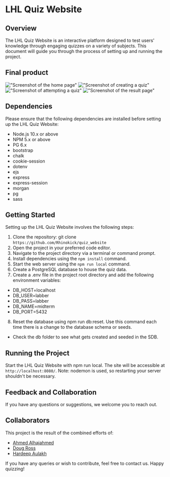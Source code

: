 # LHL Quiz Website
## Overview
The LHL Quiz Website is an interactive platform designed to test users' knowledge through engaging quizzes on a variety of subjects. This document will guide you through the process of setting up and running the project.

## Final product
!["Screenshot of the home page"]()
!["Screenshot of creating a quiz"]()
!["Screenshot of attempting a quiz"]()
!["Screenshot of the result page"]()
## Dependencies
Please ensure that the following dependencies are installed before setting up the LHL Quiz Website:

- Node.js 10.x or above
- NPM 5.x or above
- PG 6.x
- bootstrap
- chalk
- cookie-session
- dotenv
- ejs
- express
- express-session
- morgan
- pg
- sass
## Getting Started
Setting up the LHL Quiz Website involves the following steps:

1. Clone the repository: git clone `https://github.com/Rhinokick/quiz_website`
2. Open the project in your preferred code editor.
3. Navigate to the project directory via a terminal or command prompt.
4. Install dependencies using the `npm install` command.
5. Start the web server using the `npm run local` command.
6. Create a PostgreSQL database to house the quiz data.
7. Create a .env file in the project root directory and add the following environment variables:

- DB_HOST=localhost
- DB_USER=labber 
- DB_PASS=labber
- DB_NAME=midterm
- DB_PORT=5432

8. Reset the database using npm run db:reset. Use this command each time there is a change to the database schema or seeds.
- Check the db folder to see what gets created and seeded in the SDB.
## Running the Project
Start the LHL Quiz Website with npm run local. The site will be accessible at `http://localhost:8080/`. Note: nodemon is used, so restarting your server shouldn't be necessary.

## Feedback and Collaboration
If you have any questions or suggestions, we welcome you to reach out.

## Collaborators
This project is the result of the combined efforts of:
 - [Ahmed Alhajahmed](https://github.com/Alhajahmed)
 - [Doug Ross](https://github.com/Rhinokick)
 - [Hardeep Aulakh](https://github.com/aulakhhardeep)

If you have any queries or wish to contribute, feel free to contact us. Happy quizzing!
